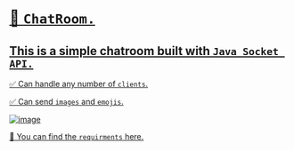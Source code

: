 # <u>📶 `ChatRoom.`<u>
  
## This is a simple chatroom built with `Java Socket API.`
  
✅ Can handle any number of `clients`.
  
  
✅ Can send `images` and `emojis`.
  
  ![image](https://github.com/DamianRavinduPeiris/ChatRoom/assets/115478137/c1dcf3fb-a5ab-4728-b27c-343b7666e2a5)

  
  
  


  
  
📌  You can find the `requirments` <a href="https://drive.google.com/file/d/1L4hpyNd-d7mdiP5BgFPUbsmGWe39RVAn/view" target=_blank>here.</a>
  
